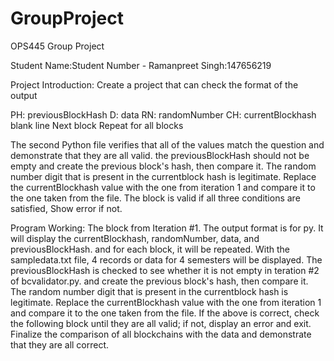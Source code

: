 # GroupProject
OPS445 Group Project

Student Name:Student Number - Ramanpreet Singh:147656219

Project Introduction:
Create a project that can check the format of the output

PH: previousBlockHash
D: data
RN: randomNumber
CH: currentBlockhash
blank line
Next block
Repeat for all blocks

The second Python file verifies that all of the values match the question and demonstrate that they are all valid. the previousBlockHash should not be empty and create 
the previous block's hash, then compare it. The random number digit that is present in the currentblock hash is legitimate. Replace the currentBlockhash value with the 
one from iteration 1 and compare it to the one taken from the file. The block is valid if all three conditions are satisfied, Show error if not.

Program Working:
The block from Iteration #1. The output format is for py. It will display the currentBlockhash, randomNumber, data, and previousBlockHash. and for each block, it will
be repeated. With the sampledata.txt file, 4 records or data for 4 semesters will be displayed.
The previousBlockHash is checked to see whether it is not empty in teration #2 of bcvalidator.py. and create the previous block's hash, then compare it. The random number
digit that is present in the currentblock hash is legitimate. Replace the currentBlockhash value with the one from iteration 1 and compare it to the one taken from the
file. If the above is correct, check the following block until they are all valid; if not, display an error and exit. Finalize the comparison of all blockchains with the
data and demonstrate that they are all correct.
